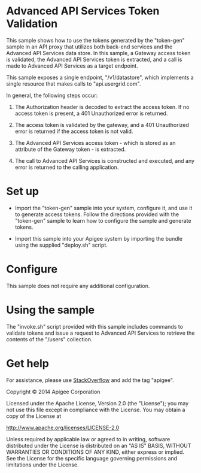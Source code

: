 # Advanced API Services Token Validation

This sample shows how to use the tokens generated by the "token-gen" sample in an API proxy
that utilizes both back-end services and the Advanced API Services data store.  In this sample,
a Gateway access token is validated, the Advanced API Services token is extracted, and a call
is made to Advanced API Services as a target endpoint.

This sample exposes a single endpoint, "/v1/datastore", which implements a single resource that
makes calls to "api.usergrid.com".

In general, the following steps occur:

1) The Authorization header is decoded to extract the access token.  If no access token is
	present, a 401 Unauthorized error is returned.
	
2) The access token is validated by the gateway, and a 401 Unauthorized error is returned if
	the access token is not valid.
	
3) The Advanced API Services access token - which is stored as an attribute of the Gateway 
	token - is extracted.
	
4) The call to Advanced API Services is constructed and executed, and any error is returned 
	to the calling application.

# Set up

* Import the "token-gen" sample into your system, configure it, and use it to generate 
	access tokens.  Follow the directions provided with the "token-gen" sample to learn how
	to configure the sample and generate tokens.
	
* Import this sample into your Apigee system by importing the bundle using the supplied "deploy.sh" 
script.

# Configure 

This sample does not require any additional configuration.

# Using the sample

The "invoke.sh" script provided with this sample includes commands to validate tokens and issue a
	request to Advanced API Services to retrieve the contents of the "/users" collection.

# Get help

For assistance, please use [StackOverflow](http://stackoverflow.com/tags/apigee) and add the tag "apigee".

Copyright © 2014 Apigee Corporation

Licensed under the Apache License, Version 2.0 (the "License"); you may not use
this file except in compliance with the License. You may obtain a copy
of the License at

http://www.apache.org/licenses/LICENSE-2.0

Unless required by applicable law or agreed to in writing, software
distributed under the License is distributed on an "AS IS" BASIS,
WITHOUT WARRANTIES OR CONDITIONS OF ANY KIND, either express or implied.
See the License for the specific language governing permissions and
limitations under the License.

